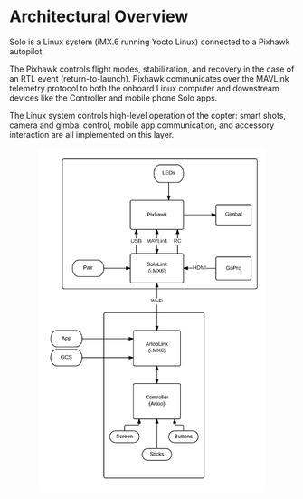 # Architectural Overview

Solo is a Linux system (iMX.6 running Yocto Linux) connected to a Pixhawk autopilot.

The Pixhawk controls flight modes, stabilization, and recovery in the case of an RTL event (return-to-launch). Pixhawk communicates over the MAVLink telemetry protocol to both the onboard Linux computer and downstream devices like the Controller and mobile phone Solo apps.

The Linux system controls high-level operation of the copter: smart shots, camera and gimbal control, mobile app communication, and accessory interaction are all implemented on this layer.

<img src="images/system-diagram.png" alt="Solo System Diagram" width="400" style="margin: 0 auto; display: block">

<!--<img src="images/system-telemetry.svg" alt="Solo System Telemetry" width="400" style="margin: 0 auto; display: block">-->

